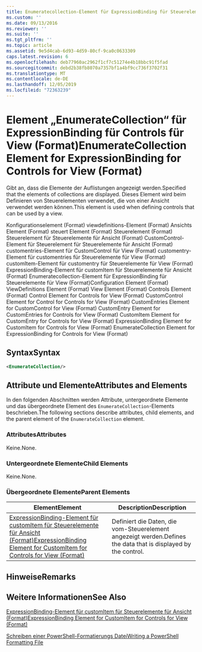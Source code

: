 ```yaml
---
title: Enumeratecollection-Element für ExpressionBinding für Steuerelemente für Ansicht (Format) | Microsoft-Dokumentation
ms.custom: ''
ms.date: 09/13/2016
ms.reviewer: ''
ms.suite: ''
ms.tgt_pltfrm: ''
ms.topic: article
ms.assetid: 9e5d4cab-6d93-4d59-80cf-9ca0c0633309
caps.latest.revision: 6
ms.openlocfilehash: deb77960ac2962f1cf7c51274e4b18bbc91f5fad
ms.sourcegitcommit: debd2b38fb8070a7357bf1a4bf9cc736f3702f31
ms.translationtype: MT
ms.contentlocale: de-DE
ms.lasthandoff: 12/05/2019
ms.locfileid: "72363239"
---
```

# <a name="enumeratecollection-element-for-expressionbinding-for-controls-for-view-format"></a><span data-ttu-id="5018b-102">Element „EnumerateCollection“ für ExpressionBinding für Controls für View (Format)</span><span class="sxs-lookup"><span data-stu-id="5018b-102">EnumerateCollection Element for ExpressionBinding for Controls for View (Format)</span></span>

<span data-ttu-id="5018b-103">Gibt an, dass die Elemente der Auflistungen angezeigt werden.</span><span class="sxs-lookup"><span data-stu-id="5018b-103">Specified that the elements of collections are displayed.</span></span> <span data-ttu-id="5018b-104">Dieses Element wird beim Definieren von Steuerelementen verwendet, die von einer Ansicht verwendet werden können.</span><span class="sxs-lookup"><span data-stu-id="5018b-104">This element is used when defining controls that can be used by a view.</span></span>

<span data-ttu-id="5018b-105">Konfigurationselement (Format) viewdefinitions-Element (Format) Ansichts Element (Format) steuert Element (Format) Steuerelement (Format) Steuerelement für Steuerelemente für Ansicht (Format) CustomControl-Element für Steuerelement für Steuerelemente für Ansicht (Format) customentries-Element für CustomControl für View (Format) customentry-Element für customentries für Steuerelemente für View (Format) customItem-Element für customentry für Steuerelemente für View (Format) ExpressionBinding-Element für customItem für Steuerelemente für Ansicht (Format) Enumeratecollection-Element für ExpressionBinding für Steuerelemente für View (Format)</span><span class="sxs-lookup"><span data-stu-id="5018b-105">Configuration Element (Format) ViewDefinitions Element (Format) View Element (Format) Controls Element (Format) Control Element for Controls for View (Format) CustomControl Element for Control for Controls for View (Format) CustomEntries Element for CustomControl for View (Format) CustomEntry Element for CustomEntries for Controls for View (Format) CustomItem Element for CustomEntry for Controls for View (Format) ExpressionBinding Element for CustomItem for Controls for View (Format) EnumerateCollection Element for ExpressionBinding for Controls for View (Format)</span></span>

## <a name="syntax"></a><span data-ttu-id="5018b-106">Syntax</span><span class="sxs-lookup"><span data-stu-id="5018b-106">Syntax</span></span>

```xml
<EnumerateCollection/>
```

## <a name="attributes-and-elements"></a><span data-ttu-id="5018b-107">Attribute und Elemente</span><span class="sxs-lookup"><span data-stu-id="5018b-107">Attributes and Elements</span></span>

<span data-ttu-id="5018b-108">In den folgenden Abschnitten werden Attribute, untergeordnete Elemente und das übergeordnete Element des `EnumerateCollection`-Elements beschrieben.</span><span class="sxs-lookup"><span data-stu-id="5018b-108">The following sections describe attributes, child elements, and the parent element of the `EnumerateCollection` element.</span></span>

### <a name="attributes"></a><span data-ttu-id="5018b-109">Attributes</span><span class="sxs-lookup"><span data-stu-id="5018b-109">Attributes</span></span>

<span data-ttu-id="5018b-110">Keine.</span><span class="sxs-lookup"><span data-stu-id="5018b-110">None.</span></span>

### <a name="child-elements"></a><span data-ttu-id="5018b-111">Untergeordnete Elemente</span><span class="sxs-lookup"><span data-stu-id="5018b-111">Child Elements</span></span>

<span data-ttu-id="5018b-112">Keine.</span><span class="sxs-lookup"><span data-stu-id="5018b-112">None.</span></span>

### <a name="parent-elements"></a><span data-ttu-id="5018b-113">Übergeordnete Elemente</span><span class="sxs-lookup"><span data-stu-id="5018b-113">Parent Elements</span></span>

|<span data-ttu-id="5018b-114">Element</span><span class="sxs-lookup"><span data-stu-id="5018b-114">Element</span></span>|<span data-ttu-id="5018b-115">Description</span><span class="sxs-lookup"><span data-stu-id="5018b-115">Description</span></span>|
|-------------|-----------------|
|[<span data-ttu-id="5018b-116">ExpressionBinding-Element für customItem für Steuerelemente für Ansicht (Format)</span><span class="sxs-lookup"><span data-stu-id="5018b-116">ExpressionBinding Element for CustomItem for Controls for View (Format)</span></span>](./expressionbinding-element-for-customitem-for-controls-for-view-format.md)|<span data-ttu-id="5018b-117">Definiert die Daten, die vom-Steuerelement angezeigt werden.</span><span class="sxs-lookup"><span data-stu-id="5018b-117">Defines the data that is displayed by the control.</span></span>|

## <a name="remarks"></a><span data-ttu-id="5018b-118">Hinweise</span><span class="sxs-lookup"><span data-stu-id="5018b-118">Remarks</span></span>

## <a name="see-also"></a><span data-ttu-id="5018b-119">Weitere Informationen</span><span class="sxs-lookup"><span data-stu-id="5018b-119">See Also</span></span>

[<span data-ttu-id="5018b-120">ExpressionBinding-Element für customItem für Steuerelemente für Ansicht (Format)</span><span class="sxs-lookup"><span data-stu-id="5018b-120">ExpressionBinding Element for CustomItem for Controls for View (Format)</span></span>](./expressionbinding-element-for-customitem-for-controls-for-view-format.md)

[<span data-ttu-id="5018b-121">Schreiben einer PowerShell-Formatierungs Datei</span><span class="sxs-lookup"><span data-stu-id="5018b-121">Writing a PowerShell Formatting File</span></span>](./writing-a-powershell-formatting-file.md)
